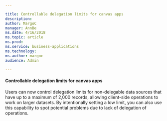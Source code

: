 ```yaml
---

title: Controllable delegation limits for canvas apps
description: 
author: MargoC
manager: AnnBe
ms.date: 4/16/2018
ms.topic: article
ms.prod: 
ms.service: business-applications
ms.technology: 
ms.author: margoc
audience: Admin

---
```

#### Controllable delegation limits for canvas apps



Users can now control delegation limits for non-delegable data sources that have
up to a maximum of 2,000 records, allowing client-side operations to work on
larger datasets. By intentionally setting a low limit, you can also use this
capability to spot potential problems due to lack of delegation of operations.
